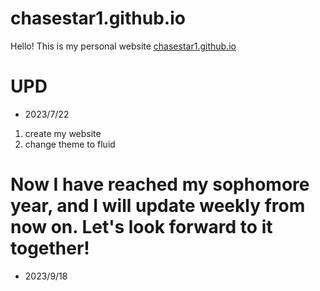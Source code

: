 # chasestar1.github.io
Hello! This is my personal website [chasestar1.github.io](https://chasestar1.github.io/)

# UPD
* 2023/7/22          
1. create my website
2. change theme to fluid

# Now I have reached my sophomore year, and I will update weekly from now on. Let's look forward to it together!

* 2023/9/18
